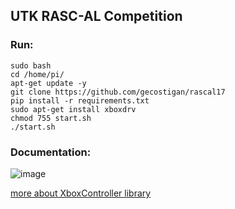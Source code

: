 ## UTK RASC-AL Competition

### Run:
```
sudo bash
cd /home/pi/
apt-get update -y
git clone https://github.com/gecostigan/rascal17
pip install -r requirements.txt
sudo apt-get install xboxdrv
chmod 755 start.sh
./start.sh
```

### Documentation:

![image](http://i.imgur.com/f57a03X.jpg "CAD")

[more about XboxController library](http://www.stuffaboutcode.com/2014/10/raspberry-pi-xbox-360-controller-python.html)
